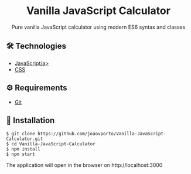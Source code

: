 # <div align="center"> Vanilla JavaScript Calculator</div>

                        
<p align="center">
Pure vanilla JavaScript calculator using modern ES6 syntax and classes</p>

## 🛠️ Technologies

<ul>
  <li><a href="https://www.javascript.com/">JavaScript/a></li>
  <li><a href="https://www.w3schools.com/css/">CSS</a></li>
</ul>

## ⚙️ Requirements

<ul>
  <li><a href="https://git-scm.com/">Git</a></li>
  
</ul>

## 🚀 Installation

```
$ git clone https://github.com/joaovporto/Vanilla-JavaScript-Calculator.git
$ cd Vanilla-JavaScript-Calculator
$ npm install
$ npm start
```

The application will open in the browser on http://localhost:3000

